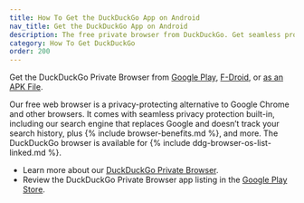 ```yaml
---
title: How To Get the DuckDuckGo App on Android
nav_title: Get the DuckDuckGo App on Android
description: The free private browser from DuckDuckGo. Get seamless protection while you search and browse, plus access to tracking protection for emails you receive.
category: How To Get DuckDuckGo
order: 200
---
```


Get the DuckDuckGo Private Browser from [Google Play](https://play.google.com/store/apps/details?id=com.duckduckgo.mobile.android), [F-Droid](https://f-droid.org/packages/com.duckduckgo.mobile.android/), or [as an APK File](https://github.com/duckduckgo/Android/releases).

Our free web browser is a privacy-protecting alternative to Google Chrome and other browsers. It comes with seamless privacy protection built-in, including our search engine that replaces Google and doesn’t track your search history, plus {% include browser-benefits.md %}, and more. The DuckDuckGo browser is available for {% include ddg-browser-os-list-linked.md %}. 

-   Learn more about our [DuckDuckGo Private Browser](https://duckduckgo.com/app).
-   Review the DuckDuckGo Private Browser app listing in the [Google Play Store](https://play.google.com/store/apps/details?id=com.duckduckgo.mobile.android).
